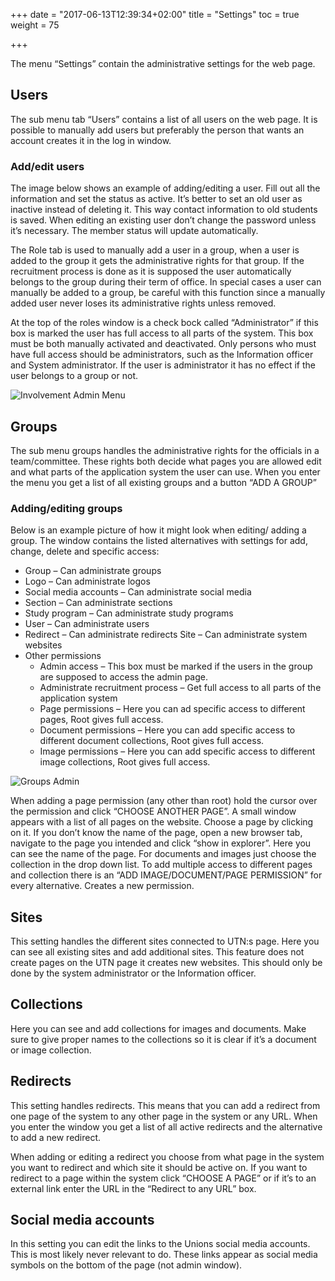+++
date = "2017-06-13T12:39:34+02:00"
title = "Settings"
toc = true
weight = 75

+++

The menu “Settings” contain the administrative settings for the web page.

## Users

The sub menu tab “Users” contains a list of all users on the web page. It is
possible to manually add users but preferably the person that wants an account
creates it in the log in window.

### Add/edit users

The image below shows an example of adding/editing a user. Fill out all the
information and set the status as active. It’s better to set an old user as
inactive instead of deleting it. This way contact information to old students is
saved. When editing an existing user don’t change the password unless it’s
necessary. The member status will update automatically.

The Role tab is used to manually add a user in a group, when a user is added to
the group it gets the administrative rights for that group. If the recruitment
process is done as it is supposed the user automatically belongs to the group
during their term of office. In special cases a user can manually be added to a
group, be careful with this function since a manually added user never loses its
administrative rights unless removed.

At the top of the roles window is a check bock called “Administrator” if this
box is marked the user has full access to all parts of the system. This box must
be both manually activated and deactivated. Only persons who must have full
access should be administrators, such as the Information officer and System
administrator. If the user is administrator it has no effect if the user belongs
to a group or not.

![Involvement Admin Menu](/images/moore/users.png)

## Groups

The sub menu groups handles the administrative rights for the officials in a
team/committee. These rights both decide what pages you are allowed edit and
what parts of the application system the user can use. When you enter the menu
you get a list of all existing groups and a button “ADD A GROUP”

### Adding/editing groups

Below is an example picture of how it might look when editing/ adding a group.
The window contains the listed alternatives with settings for add, change,
delete and specific access:

- Group – Can administrate groups
- Logo – Can administrate logos
- Social media accounts – Can administrate social media
- Section – Can administrate sections
- Study program – Can administrate study programs
- User – Can administrate users
- Redirect – Can administrate redirects
Site – Can administrate system websites
- Other permissions
	- Admin access – This box must be marked if the users in the group are
	supposed to access the admin page.
	- Administrate recruitment process – Get full access to all parts of the
	application system
	- Page permissions – Here you can ad specific access to different pages, Root
	gives full access.
	- Document permissions – Here you can add specific access to different
	document collections, Root gives full access.
	- Image permissions – Here you can add specific access to different image
	collections, Root gives full access.

![Groups Admin](/images/moore/groups.png)

When adding a page permission (any other than root) hold the cursor over the
permission and click “CHOOSE ANOTHER PAGE”. A small window appears with a list
of all pages on the website. Choose a page by clicking on it. If you don’t know
the name of the page, open a new browser tab, navigate to the page you intended
and click “show in explorer”. Here you can see the name of the page. For
documents and images just choose the collection in the drop down list. To add
multiple access to different pages and collection there is an “ADD
IMAGE/DOCUMENT/PAGE PERMISSION” for every alternative. Creates a new permission.

## Sites

This setting handles the different sites connected to UTN:s page. Here you can
see all existing sites and add additional sites. This feature does not create
pages on the UTN page it creates new websites. This should only be done by the
system administrator or the Information officer.

## Collections

Here you can see and add collections for images and documents. Make sure to give
proper names to the collections so it is clear if it’s a document or image
collection.

## Redirects

This setting handles redirects. This means that you can add a redirect from one
page of the system to any other page in the system or any URL. When you enter
the window you get a list of all active redirects and the alternative to add a
new redirect.

When adding or editing a redirect you choose from what page in the system you
want to redirect and which site it should be active on. If you want to redirect
to a page within the system click “CHOOSE A PAGE” or if it’s to an external link
enter the URL in the “Redirect to any URL” box.

## Social media accounts

In this setting you can edit the links to the Unions social media accounts. This
is most likely never relevant to do. These links appear as social media symbols
on the bottom of the page (not admin window).

